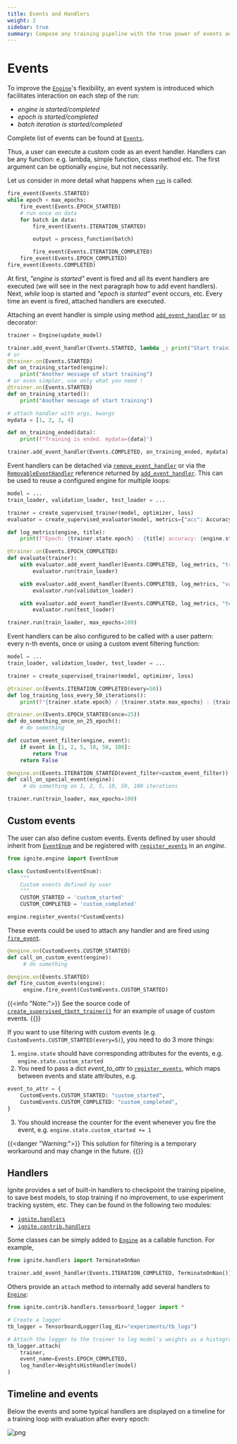 ```yaml
---
title: Events and Handlers
weight: 2
sidebar: true
summary: Compose any training pipeline with the true power of events and handlers.
---
```

# Events

To improve the [`Engine`](https://pytorch.org/ignite/generated/ignite.engine.engine.Engine.html#ignite.engine.engine.Engine)'s flexibility, an event system is introduced which facilitates interaction on each step of the run:

-   *engine is started/completed*
-   *epoch is started/completed*
-   *batch iteration is started/completed*

Complete list of events can be found at [`Events`](https://pytorch.org/ignite/generated/ignite.engine.events.Events.html#ignite.engine.events.Events).

Thus, a user can execute a custom code as an event handler. Handlers can be any function: e.g. lambda, simple function, class method etc. The first argument can be optionally `engine`, but not necessarily.

Let us consider in more detail what happens when [`run`](https://pytorch.org/ignite/generated/ignite.engine.engine.Engine.html#ignite.engine.engine.Engine.run) is called:

```python
fire_event(Events.STARTED)
while epoch < max_epochs:
    fire_event(Events.EPOCH_STARTED)
    # run once on data
    for batch in data:
        fire_event(Events.ITERATION_STARTED)

        output = process_function(batch)

        fire_event(Events.ITERATION_COMPLETED)
    fire_event(Events.EPOCH_COMPLETED)
fire_event(Events.COMPLETED)
```

At first, *"engine is started"* event is fired and all its event handlers are executed (we will see in the next paragraph how to add event handlers). Next, *while* loop is started and *"epoch is started"* event occurs, etc. Every time an event is fired, attached handlers are executed.

Attaching an event handler is simple using method [`add_event_handler`](https://pytorch.org/ignite/generated/ignite.engine.engine.Engine.html#ignite.engine.engine.Engine.add_event_handler) or [`on`](https://pytorch.org/ignite/generated/ignite.engine.engine.Engine.html#ignite.engine.engine.Engine.on) decorator:

```python
trainer = Engine(update_model)

trainer.add_event_handler(Events.STARTED, lambda _: print("Start training"))
# or
@trainer.on(Events.STARTED)
def on_training_started(engine):
    print("Another message of start training")
# or even simpler, use only what you need !
@trainer.on(Events.STARTED)
def on_training_started():
    print("Another message of start training")

# attach handler with args, kwargs
mydata = [1, 2, 3, 4]

def on_training_ended(data):
    print(f"Training is ended. mydata={data}")

trainer.add_event_handler(Events.COMPLETED, on_training_ended, mydata)
```

Event handlers can be detached via [`remove_event_handler`](https://pytorch.org/ignite/generated/ignite.engine.engine.Engine.html#ignite.engine.engine.Engine.remove_event_handler) or via the [`RemovableEventHandler`](https://pytorch.org/ignite/generated/ignite.engine.events.RemovableEventHandle.html#ignite.engine.events.RemovableEventHandle) reference returned by [`add_event_handler`](https://pytorch.org/ignite/generated/ignite.engine.engine.Engine.html#ignite.engine.engine.Engine.add_event_handler). This can be used to reuse a configured engine for multiple loops:

```python
model = ...
train_loader, validation_loader, test_loader = ...

trainer = create_supervised_trainer(model, optimizer, loss)
evaluator = create_supervised_evaluator(model, metrics={"acc": Accuracy()})

def log_metrics(engine, title):
    print(f"Epoch: {trainer.state.epoch} - {title} accuracy: {engine.state.metrics['acc']:.2f}")

@trainer.on(Events.EPOCH_COMPLETED)
def evaluate(trainer):
    with evaluator.add_event_handler(Events.COMPLETED, log_metrics, "train"):
        evaluator.run(train_loader)

    with evaluator.add_event_handler(Events.COMPLETED, log_metrics, "validation"):
        evaluator.run(validation_loader)

    with evaluator.add_event_handler(Events.COMPLETED, log_metrics, "test"):
        evaluator.run(test_loader)

trainer.run(train_loader, max_epochs=100)
```

Event handlers can be also configured to be called with a user pattern: every n-th events, once or using a custom event filtering function:

```python
model = ...
train_loader, validation_loader, test_loader = ...

trainer = create_supervised_trainer(model, optimizer, loss)

@trainer.on(Events.ITERATION_COMPLETED(every=50))
def log_training_loss_every_50_iterations():
    print(f"{trainer.state.epoch} / {trainer.state.max_epochs} : {trainer.state.iteration} - loss: {trainer.state.output:.2f}")

@trainer.on(Events.EPOCH_STARTED(once=25))
def do_something_once_on_25_epoch():
    # do something

def custom_event_filter(engine, event):
    if event in [1, 2, 5, 10, 50, 100]:
        return True
    return False

@engine.on(Events.ITERATION_STARTED(event_filter=custom_event_filter))
def call_on_special_event(engine):
     # do something on 1, 2, 5, 10, 50, 100 iterations

trainer.run(train_loader, max_epochs=100)
```

## Custom events

The user can also define custom events. Events defined by user should
inherit from [`EventEnum`](https://pytorch.org/ignite/generated/ignite.engine.events.EventEnum.html#ignite.engine.events.EventEnum) and be registered with [`register_events`](https://pytorch.org/ignite/generated/ignite.engine.engine.Engine.html#ignite.engine.engine.Engine.register_events) in an *engine*.

```python
from ignite.engine import EventEnum

class CustomEvents(EventEnum):
    """
    Custom events defined by user
    """
    CUSTOM_STARTED = 'custom_started'
    CUSTOM_COMPLETED = 'custom_completed'

engine.register_events(*CustomEvents)
```

These events could be used to attach any handler and are fired using [`fire_event`](https://pytorch.org/ignite/generated/ignite.engine.engine.Engine.html#ignite.engine.engine.Engine.fire_event).

```python
@engine.on(CustomEvents.CUSTOM_STARTED)
def call_on_custom_event(engine):
     # do something

@engine.on(Events.STARTED)
def fire_custom_events(engine):
     engine.fire_event(CustomEvents.CUSTOM_STARTED)
```

{{<info "Note:">}}
See the source code of [`create_supervised_tbptt_trainer()`](https://pytorch.org/ignite/contrib/engines.html#ignite.contrib.engines.tbptt.create_supervised_tbptt_trainer) for an example of usage of custom events.
{{</info>}}

If you want to use filtering with custom events (e.g.
`CustomEvents.CUSTOM_STARTED(every=5)`), you need to do 3 more things:

1.   `engine.state` should have corresponding attributes for the events, e.g. `engine.state.custom_started`
2.   You need to pass a dict *event_to_attr* to [`register_events`](https://pytorch.org/ignite/contrib/engines.html#ignite.contrib.engines.tbptt.create_supervised_tbptt_trainer), which maps between events and state attributes, e.g.

```python
event_to_attr = {
    CustomEvents.CUSTOM_STARTED: "custom_started",
    CustomEvents.CUSTOM_COMPLETED: "custom_completed",
}
```

3. You should increase the counter for the event whenever you fire the event, e.g. `engine.state.custom_started += 1`

{{<danger "Warning:">}}
This solution for filtering is a temporary workaround and may change in the future.
{{</danger>}}

## Handlers

Ignite provides a set of built-in handlers to checkpoint the training pipeline, to save best models, to stop training if no improvement, to use experiment tracking system, etc. They can be found in the following two modules:

-   [`ignite.handlers`](https://pytorch.org/ignite/handlers.html)
-   [`ignite.contrib.handlers`](https://pytorch.org/ignite/contrib/handlers.html)

Some classes can be simply added to [`Engine`](https://pytorch.org/ignite/generated/ignite.engine.engine.Engine.html#ignite.engine.engine.Engine) as a callable function. For example,

```python
from ignite.handlers import TerminateOnNan

trainer.add_event_handler(Events.ITERATION_COMPLETED, TerminateOnNan())
```

Others provide an `attach` method to internally add several handlers to [`Engine`](https://pytorch.org/ignite/generated/ignite.engine.engine.Engine.html#ignite.engine.engine.Engine):

```python
from ignite.contrib.handlers.tensorboard_logger import *

# Create a logger
tb_logger = TensorboardLogger(log_dir="experiments/tb_logs")

# Attach the logger to the trainer to log model's weights as a histogram after each epoch
tb_logger.attach(
    trainer,
    event_name=Events.EPOCH_COMPLETED,
    log_handler=WeightsHistHandler(model)
)
```

## Timeline and events

Below the events and some typical handlers are displayed on a timeline for a training loop with evaluation after every epoch:

![png](/_images/timeline_and_events.png)
